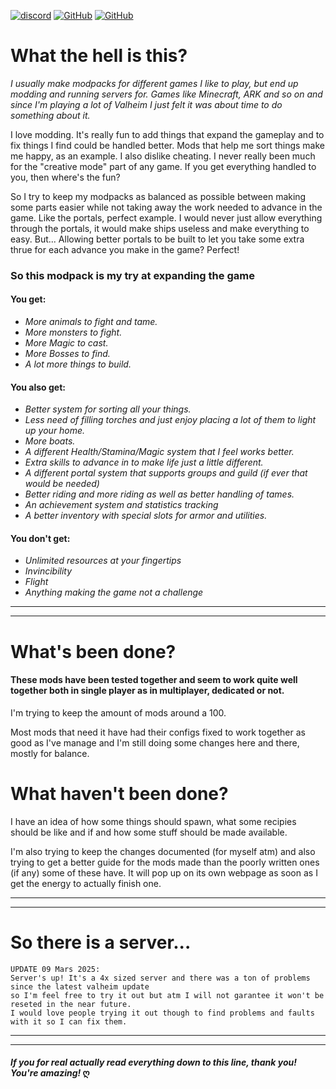 [![discord](https://sketaful.se/link-images/thunderstore/discord-button.png)](https://discord.gg/9cvjHk6B6n "Join the discord server") [![GitHub](https://sketaful.se/link-images/thunderstore/github-button.png)](https://github.com/Sketaful/Sketaful-s-Valheim-Adventure-Modpack "This is where I try to do all configs for the moment") [![GitHub](https://sketaful.se/link-images/thunderstore/thumb-button.png)](#top "A thumbs up take one second and make my ego swell :P")

# What the hell is this? 
*I usually make modpacks for different games I like to play, but end up modding and running servers for. Games like Minecraft, ARK and so on and since I'm playing a lot of Valheim I just felt it was about time to do something about it.*

I love modding. It's really fun to add things that expand the gameplay and to fix things I find could be handled better. Mods that help me sort things make me happy, as an example. I also dislike cheating. I never really been much for the "creative mode" part of any game. If you get everything handled to you, then where's the fun?

So I try to keep my modpacks as balanced as possible between making some parts easier while not taking away the work needed to advance in the game. Like the portals, perfect example. I would never just allow everything through the portals, it would make ships useless and make everything to easy. But... Allowing better portals to be built to let you take some extra thrue for each advance you make in the game? Perfect!

### So this modpack is my try at expanding the game
#### You get: 
* *More animals to fight and tame.*
* *More monsters to fight.*
* *More Magic to cast.*
* *More Bosses to find.*
* *A lot more things to build.*

#### You also get:
* *Better system for sorting all your things.*
* *Less need of filling torches and just enjoy placing a lot of them to light up your home.*
* *More boats.*
* *A different Health/Stamina/Magic system that I feel works better.*
* *Extra skills to advance in to make life just a little different.*
* *A different portal system that supports groups and guild (if ever that would be needed)*
* *Better riding and more riding as well as better handling of tames.*
* *An achievement system and statistics tracking*
* *A better inventory with special slots for armor and utilities.*

#### You don't get:
* *Unlimited resources at your fingertips*
* *Invincibility*
* *Flight*
* *Anything making the game not a challenge*

---
---

# What's been done?
#### These mods have been tested together and seem to work quite well together both in single player as in multiplayer, dedicated or not.  
I'm trying to keep the amount of mods around a 100.

Most mods that need it have had their configs fixed to work together as good as I've manage and I'm still doing some changes here and there, mostly for balance.  


# What haven't been done?
I have an idea of how some things should spawn, what some recipies should be like and if and how some stuff should be made available.

I'm also trying to keep the changes documented (for myself atm) and also trying to get a better guide for the mods made than the poorly written ones (if any) some of these have.  It will pop up on its own webpage as soon as I get the energy to actually finish one.

---
---

# So there is a server...

    UPDATE 09 Mars 2025:
    Server's up! It's a 4x sized server and there was a ton of problems since the latest valheim update  
    so I'm feel free to try it out but atm I will not garantee it won't be reseted in the near future.
    I would love people trying it out though to find problems and faults with it so I can fix them.

---
---
#### *If you for real actually read everything down to this line, thank you! You're amazing!* ღ